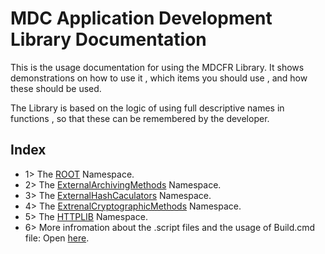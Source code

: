 # MDC Application Development Library Documentation
This is the usage documentation for using the MDCFR Library.
 It shows demonstrations on how to use it , which items you should use , and how these should be used.

 The Library is based on the logic of using full descriptive names in functions , so that these can be remembered by the developer.
## Index
- 1> The [ROOT](http://github.com/mdcdi1315/mdcframework/blob/main/Documentation/ROOT.md) Namespace.
- 2> The [ExternalArchivingMethods](http://github.com/mdcdi1315/mdcframework/blob/main/Documentation/ExtArch.md) Namespace.
- 3> The [ExternalHashCaculators](http://github.com/mdcdi1315/mdcframework/blob/main/Documentation/ExtHashCac.md) Namespace.
- 4> The [ExtrenalCryptographicMethods](http://github.com/mdcdi1315/mdcframework/blob/main/Documentation/ExtCrypt.md) Namespace.
- 5> The [HTTPLIB](http://github.com/mdcdi1315/mdcframework/blob/main/Documentation/httplib.md) Namespace.
- 6> More infromation about the .script files and the usage of Build.cmd file: Open [here](http://github.com/mdcdi1315/mdcframework/blob/main/Documentation/BuildUsage.md).


